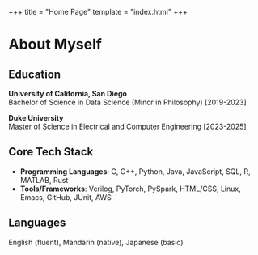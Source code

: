 +++
title = "Home Page"
template = "index.html"
+++

# About Myself

## Education

**University of California, San Diego**\
Bachelor of Science in Data Science (Minor in Philosophy) [2019-2023]

**Duke University**\
Master of Science in Electrical and Computer Engineering [2023-2025]

## Core Tech Stack

- **Programming Languages**: C, C++, Python, Java, JavaScript, SQL, R, MATLAB, Rust
- **Tools/Frameworks**: Verilog, PyTorch, PySpark, HTML/CSS, Linux, Emacs, GitHub, JUnit, AWS

## Languages

English (fluent), Mandarin (native), Japanese (basic)
